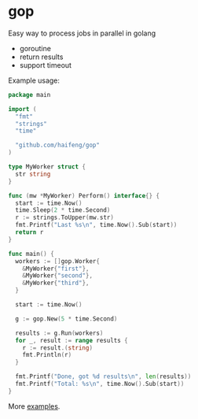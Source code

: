 gop
===

Easy way to process jobs in parallel in golang

* goroutine
* return results
* support timeout

Example usage:

```go
package main

import (
  "fmt"
  "strings"
  "time"

  "github.com/haifeng/gop"
)

type MyWorker struct {
  str string
}

func (mw *MyWorker) Perform() interface{} {
  start := time.Now()
  time.Sleep(2 * time.Second)
  r := strings.ToUpper(mw.str)
  fmt.Printf("Last %s\n", time.Now().Sub(start))
  return r
}

func main() {
  workers := []gop.Worker{
    &MyWorker{"first"},
    &MyWorker{"second"},
    &MyWorker{"third"},
  }

  start := time.Now()

  g := gop.New(5 * time.Second)

  results := g.Run(workers)
  for _, result := range results {
    r := result.(string)
    fmt.Println(r)
  }

  fmt.Printf("Done, got %d results\n", len(results))
  fmt.Printf("Total: %s\n", time.Now().Sub(start))
}
```

More [examples](https://github.com/haifeng/gop/tree/master/examples).